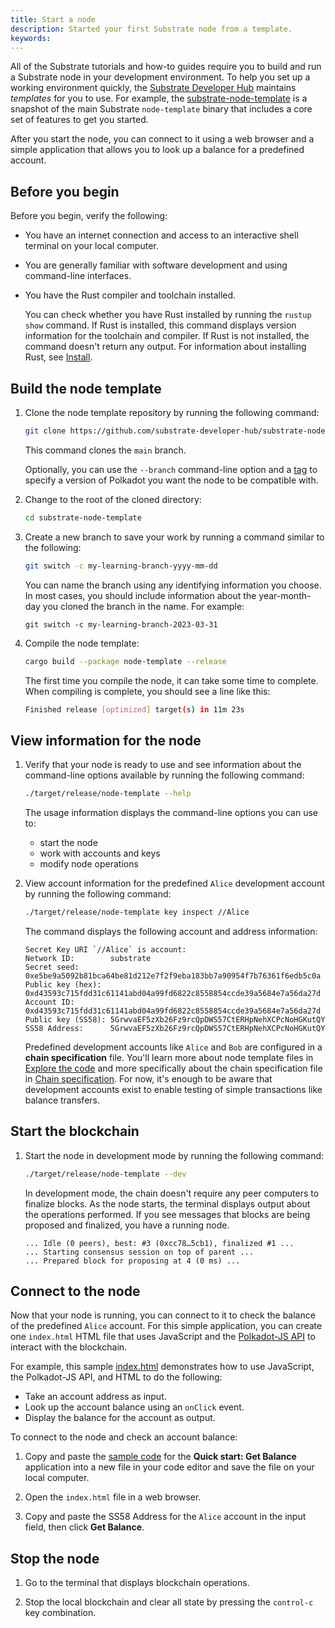 ```yaml
---
title: Start a node
description: Started your first Substrate node from a template.
keywords:
---
```


All of the Substrate tutorials and how-to guides require you to build and run a Substrate node in your development environment.
To help you set up a working environment quickly, the [Substrate Developer Hub](https://github.com/substrate-developer-hub/) maintains _templates_ for you to use.
For example, the [substrate-node-template](https://github.com/substrate-developer-hub/substrate-node-template/tags/) is a snapshot of the main Substrate `node-template` binary that includes a core set of features to get you started.

After you start the node, you can connect to it using a web browser and a simple application that allows you to look up a balance for a predefined account.

## Before you begin

Before you begin, verify the following:

- You have an internet connection and access to an interactive shell terminal on your local computer.

- You are generally familiar with software development and using command-line interfaces.

- You have the Rust compiler and toolchain installed.

  You can check whether you have Rust installed by running the `rustup show` command.
  If Rust is installed, this command displays version information for the toolchain and compiler.
  If Rust is not installed, the command doesn't return any output.
  For information about installing Rust, see [Install](../install/README.md).

## Build the node template

1. Clone the node template repository by running the following command:

   ```sh
   git clone https://github.com/substrate-developer-hub/substrate-node-template
   ```

   This command clones the `main` branch.

   Optionally, you can use the `--branch` command-line option and a [tag](https://github.com/substrate-developer-hub/substrate-node-template/tags) to specify a version of Polkadot you want the node to be compatible with.

2. Change to the root of the cloned directory:

   ```sh
   cd substrate-node-template
   ```

3. Create a new branch to save your work by running a command similar to the following:

   ```bash
   git switch -c my-learning-branch-yyyy-mm-dd
   ```

   You can name the branch using any identifying information you choose.
   In most cases, you should include information about the year-month-day you cloned the branch in the name.
   For example:

   ```text
   git switch -c my-learning-branch-2023-03-31
   ```

4. Compile the node template:

   ```sh
   cargo build --package node-template --release
   ```

   The first time you compile the node, it can take some time to complete.
   When compiling is complete, you should see a line like this:

   ```bash
   Finished release [optimized] target(s) in 11m 23s
   ```

## View information for the node

1. Verify that your node is ready to use and see information about the command-line options available by running the following command:

   ```sh
   ./target/release/node-template --help
   ```

   The usage information displays the command-line options you can use to:

   - start the node
   - work with accounts and keys
   - modify node operations

1. View account information for the predefined `Alice` development account by running the following command:

   ```sh
   ./target/release/node-template key inspect //Alice
   ```

   The command displays the following account and address information:

   ```text
   Secret Key URI `//Alice` is account:
   Network ID:        substrate
   Secret seed:       0xe5be9a5092b81bca64be81d212e7f2f9eba183bb7a90954f7b76361f6edb5c0a
   Public key (hex):  0xd43593c715fdd31c61141abd04a99fd6822c8558854ccde39a5684e7a56da27d
   Account ID:        0xd43593c715fdd31c61141abd04a99fd6822c8558854ccde39a5684e7a56da27d
   Public key (SS58): 5GrwvaEF5zXb26Fz9rcQpDWS57CtERHpNehXCPcNoHGKutQY
   SS58 Address:      5GrwvaEF5zXb26Fz9rcQpDWS57CtERHpNehXCPcNoHGKutQY
   ```

   Predefined development accounts like `Alice` and `Bob` are configured in a **chain specification** file.
   You'll learn more about node template files in [Explore the code](../quick-start/README.md) and more specifically about the chain specification file in [Chain specification](../../build/chain-spec.md).
   For now, it's enough to be aware that development accounts exist to enable testing of simple transactions like balance transfers.

## Start the blockchain

1. Start the node in development mode by running the following command:

   ```sh
   ./target/release/node-template --dev
   ```

   In development mode, the chain doesn't require any peer computers to finalize blocks.
   As the node starts, the terminal displays output about the operations performed.
   If you see messages that blocks are being proposed and finalized, you have a running node.

   ```text
   ... Idle (0 peers), best: #3 (0xcc78…5cb1), finalized #1 ...
   ... Starting consensus session on top of parent ...
   ... Prepared block for proposing at 4 (0 ms) ...
   ```

## Connect to the node

Now that your node is running, you can connect to it to check the balance of the predefined `Alice` account.
For this simple application, you can create one `index.html` HTML file that uses JavaScript and the [Polkadot-JS API](https://polkadot.js.org/docs/api) to interact with the blockchain.

For example, this sample [index.html](/assets/quickstart/index.html) demonstrates how to use JavaScript, the Polkadot-JS API, and HTML to do the following:

- Take an account address as input.
- Look up the account balance using an `onClick` event.
- Display the balance for the account as output.

To connect to the node and check an account balance:

1. Copy and paste the [sample code](/assets/quickstart/index.html) for the **Quick start: Get Balance** application into a new file in your code editor and save the file on your local computer.

2. Open the `index.html` file in a web browser.

3. Copy and paste the SS58 Address for the `Alice` account in the input field, then click **Get Balance**.

## Stop the node

1. Go to the terminal that displays blockchain operations.

1. Stop the local blockchain and clear all state by pressing the `control-c` key combination.
